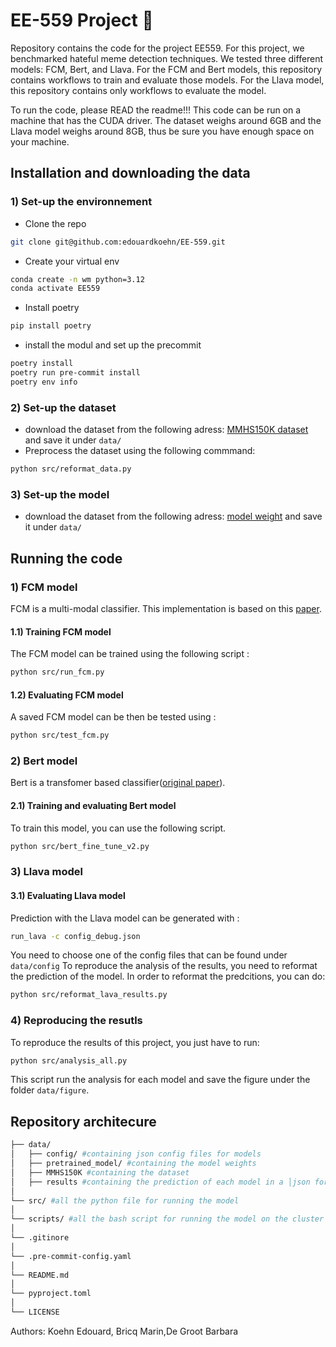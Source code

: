 
# EE-559 Project 🌋
Repository contains the code for the project EE559. For this project, we benchmarked hateful meme detection techniques. We tested three different models: FCM, Bert, and Llava. For the FCM and Bert models, this repository contains workflows to train and evaluate those models. For the Llava model, this repository contains only workflows to evaluate the model.

To run the code, please READ the readme!!! This code can be run on a machine that has the CUDA driver. The dataset weighs around 6GB and the Llava model weighs around 8GB, thus be sure you have enough space on your machine.


## Installation and downloading the data
### 1) Set-up the environnement
- Clone the repo
```bash
git clone git@github.com:edouardkoehn/EE-559.git
```

- Create your virtual env
```bash
conda create -n wm python=3.12
conda activate EE559
```
- Install poetry
```bash
pip install poetry
```
- install the modul and set up the precommit
```bash
poetry install
poetry run pre-commit install
poetry env info
```
### 2) Set-up the dataset
- download the dataset from the following adress: [MMHS150K dataset](https://drive.google.com/file/d/1S9mMhZFkntNnYdO-1dZXwF_8XIiFcmlF/view) and save it under ```data/```
- Preprocess the dataset using the following commmand:
```bash
python src/reformat_data.py
```
### 3) Set-up the model
- download the dataset from the following adress: [model weight](https://drive.google.com/drive/folders/178WNg4i2pFYRpRJRPJxdMOGF6n6YnyJA?usp=sharing) and save it under ```data/```

## Running the code

### 1) FCM model
FCM is a multi-modal classifier. This implementation is based on this [paper](https://arxiv.org/pdf/1910.03814).
#### 1.1) Training FCM model
The FCM model can be trained using the following script :
```bash
python src/run_fcm.py
```
#### 1.2) Evaluating FCM model
A saved FCM model can be then be tested using :
```bash
python src/test_fcm.py
```
### 2) Bert model
Bert is a transfomer based classifier([original paper](https://arxiv.org/pdf/1810.04805)).
#### 2.1) Training and evaluating Bert model
To train this model, you can use the following script.
```bash
python src/bert_fine_tune_v2.py
```
### 3) Llava model
#### 3.1) Evaluating Llava model
Prediction with the Llava model can be generated with :
```bash
run_lava -c config_debug.json
```
You need to choose one of the config files that can be found under ```data/config```
To reproduce the analysis of the results, you need to reformat the prediction of the model. In order to reformat the predcitions, you can do:
```bash
python src/reformat_lava_results.py
```
### 4) Reproducing the resutls
To reproduce the results of this project, you just have to run:
```bash
python src/analysis_all.py
```
This script run the analysis for each model and save the figure under the folder ```data/figure```.
## Repository architecure

```bash
├── data/
│   ├── config/ #containing json config files for models
│   ├── pretrained_model/ #containing the model weights
│   ├── MMHS150K #containing the dataset
│   ├── results #containing the prediction of each model in a │json format
│
└── src/ #all the python file for running the model
│
└── scripts/ #all the bash script for running the model on the cluster
│
└── .gitinore
│
└── .pre-commit-config.yaml
│
└── README.md
│
└── pyproject.toml
│
└── LICENSE
```
Authors: Koehn Edouard, Bricq Marin,De Groot Barbara
